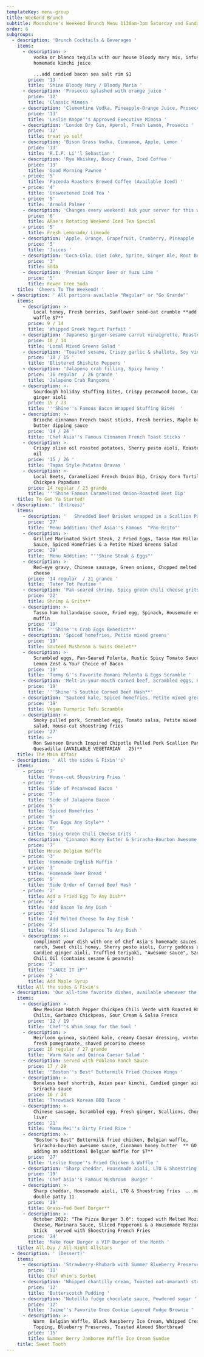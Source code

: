 ```yaml
---
templateKey: menu-group
title: Weekend Brunch
subtitle: Moonshine's Weekend Brunch Menu 1130am-3pm Saturday and Sunday
order: 6
subgroups:
  - description: 'Brunch Cocktails & Beverages '
    items:
      - description: >
          vodka or blanco tequila with our house bloody mary mix, infused with
          homemade kimchi juice 

          ...add candied bacon sea salt rim $1
        price: '13 '
        title: 'Shine Bloody Mary / Bloody Maria '
      - description: 'Prosecco splashed with orange juice '
        price: '12'
        title: 'Classic Mimosa '
      - description: 'Clementine Vodka, Pineapple-Orange Juice, Prosecco '
        price: '13'
        title: 'Leslie Knope''s Approved Executive Mimosa '
      - description: 'London Dry Gin, Aperol, Fresh Lemon, Prosecco '
        price: '12'
        title: treat yo self
      - description: 'Bison Grass Vodka, Cinnamon, Apple, Lemon '
        price: '13'
        title: 'R.I.P. Li''l Sebastian '
      - description: 'Rye Whiskey, Boozy Cream, Iced Coffee '
        price: '13'
        title: 'Good Morning Pawnee '
      - price: '5'
        title: 'Fazenda Roasters Brewed Coffee (Available Iced) '
      - price: '4'
        title: 'Unsweetened Iced Tea '
      - price: '5'
        title: 'Arnold Palmer '
      - description: 'Changes every weekend! Ask your server for this weekend''s selection '
        price: '6'
        title: ARae's Rotating Weekend Iced Tea Special
      - price: '5'
        title: Fresh Lemonade/ Limeade
      - description: 'Apple, Orange, Grapefruit, Cranberry, Pineapple '
        price: '5'
        title: 'Juices '
      - description: 'Coca-Cola, Diet Coke, Sprite, Ginger Ale, Root Beer'
        price: '3'
        title: Soda
      - description: 'Premium Ginger Beer or Yuzu Lime '
        price: '5'
        title: Fever Tree Soda
    title: 'Cheers To The Weekend! '
  - description: ' All portions available "Regular" or "Go Grande"'
    items:
      - description: >-
          Local honey, Fresh berries, Sunflower seed-oat crumble **add a belgian
          waffle $7**
        price: 9 / 14
        title: 'Whipped Greek Yogurt Parfait '
      - description: 'Japanese ginger-sesame carrot vinaigrette, Roasted kale '
        price: 10 / 14
        title: 'Local Mixed Greens Salad '
      - description: 'Toasted sesame, Crispy garlic & shallots, Soy vinaigrette '
        price: '10 / 15 '
        title: 'Blistered Shishito Peppers '
      - description: 'Jalapeno crab filling, Spicy honey '
        price: '16 regular  / 26 grande '
        title: 'Jalapeno Crab Rangoons '
      - description: >-
          Sourdough holiday stuffing bites, Crispy pecanwood bacon, Candied
          ginger aioli 
        price: 15 / 23
        title: '''Shine''s Famous Bacon Wrapped Stuffing Bites  '
      - description: >-
          Brioche cinnamon French toast sticks, Fresh berries, Maple berry
          butter dipping sauce 
        price: '14 / 24 '
        title: 'Chef Asia''s Famous Cinnamon French Toast Sticks '
      - description: >-
          Crispy olive oil roasted potatoes, Sherry pesto aioli, Roasted garlic
          oil 
        price: '15 / 26 '
        title: 'Tapas Style Patatas Bravas '
      - description: >-
          Local Beets, Caramelized French Onion Dip, Crispy Corn Tortillas,
          Chickpea Papadums
        price: 14 regular / 23 grande
        title: '''Shine Famous Caramelized Onion-Roasted Beet Dip'
    title: To Get Ya Started!
  - description: ' (Entrees)'
    items:
      - description: '   Shredded Beef Brisket wrapped in a Scallion Pancake topped with Pho Noodle Salad, Beansprouts & a Bacony Pho-Bone Broth           '
        price: '27'
        title: 'Menu Addition: Chef Asia''s Famous  "Pho-Rrito"'
      - description: >-
          Grilled Marinated Skirt Steak, 2 Fried Eggs, Tasso Ham Hollandaise
          Sauce, Spiced Homefries & a Petite Mixed Greens Salad 
        price: '29'
        title: 'Menu Addition: "''Shine Steak & Eggs"'
      - description: >-
          Red-eye gravy, Chinese sausage, Green onions, Chopped melted white
          cheese
        price: '14 regular  / 21 grande '
        title: 'Tater Tot Poutine '
      - description: 'Pan-seared shrimp, Spicy green chili cheese grits, Sherry pan sauce'
        price: '22'
        title: Shrimp & Grits**
      - description: >-
          Tasso ham hollandaise sauce, Fried egg, Spinach, Housemade english
          muffin 
        price: '19'
        title: '''Shine''s Crab Eggs Benedict**'
      - description: 'Spiced homefries, Petite mixed greens'
        price: '19'
        title: Sauteed Mushroom & Swiss Omelet**
      - description: >-
          Scrambled eggs, Pan-Seared Polenta, Rustic Spicy Tomato Sauce, Fresh
          Lemon Zest & Your Choice of Bacon 
        price: '19'
        title: 'Tommy G''s Favorite Romani Polenta & Eggs Scramble '
      - description: 'Melt-in-your-mouth corned beef, Scrambled eggs, Housemade beer bread '
        price: '19'
        title: '''Shine''s Southie Corned Beef Hash**'
      - description: 'Sauteed kale, Spiced homefries, Petite mixed greens salad'
        price: '19'
        title: Vegan Turmeric Tofu Scramble
      - description: >-
          Smoky pulled pork, Scrambled egg, Tomato salsa, Petite mixed greens
          salad, House-cut shoestring fries
        price: '27'
        title: >-
          Ron Swanson Brunch Inspired Chipotle Pulled Pork Scallion Pancake
          Quesadilla (AVAILABLE VEGETARIAN   25)**
    title: The Main Affair
  - description: ' All the sides & Fixin''s'
    items:
      - price: '7'
        title: 'House-cut Shoestring Fries '
      - price: '7'
        title: 'Side of Pecanwood Bacon '
      - price: '7'
        title: 'Side of Jalapeno Bacon '
      - price: '5'
        title: 'Spiced Homefries '
      - price: '5'
        title: 'Two Eggs Any Style** '
      - price: '6'
        title: 'Spicy Green Chili Cheese Grits '
      - description: 'Cinnamon Honey Butter & Sriracha-Bourbon Awesome Sauce '
        price: '7'
        title: House Belgian Waffle
      - price: '3'
        title: 'Homemade English Muffin '
      - price: '3'
        title: 'Homemade Beer Bread '
      - price: '9'
        title: 'Side Order of Corned Beef Hash '
      - price: '2'
        title: Add a Fried Egg To Any Dish**
      - price: '4'
        title: 'Add Bacon To Any Dish '
      - price: '2'
        title: 'Add Melted Cheese To Any Dish '
      - price: '2'
        title: 'Add Sliced Jalapenos To Any Dish '
      - description: >-
          compliment your dish with one of Chef Asia's homemade sauces : Poblano
          ranch, Sweet chili honey, Sherry pesto aioli, Curry goddess aoili,
          Candied ginger aioli, Truffled teriyaki, "Awesome sauce", Szechuan
          Chili Oil (contains sesame & peanuts) 
        price: '2'
        title: '"sAUCE IT iP"'
      - price: '2 '
        title: Add Maple Syrup
    title: All the sides & Fixin's
  - description: 'Our all-time favorite dishes, available whenever the kitchen is open!'
    items:
      - description: >-
          New Mexican Hatch Pepper Chickpea Chili Verde with Roasted Hatch
          Chilis, Garbanzo Chickpeas, Sour Cream & Salsa Fresca 
        price: '12 / 19 '
        title: 'Chef''s Whim Soup for the Soul '
      - description: >
          Heirloom quinoa, sautéed kale, creamy Caesar dressing, wonton crisps,
          fresh pomegranate, shaved pecorino cheese
        price: 16 regular / 27 grande
        title: 'Warm Kale and Quinoa Caesar Salad '
      - description: served with Poblano Ranch Sauce
        price: 17 / 29
        title: '"Boston''s Best" Buttermilk Fried Chicken Wings '
      - description: >-
          Boneless beef shortrib, Asian pear kimchi, Candied ginger aioli,
          Sriracha sauce 
        price: 16 / 24
        title: 'Throwback Korean BBQ Tacos '
      - description: >-
          Chinese sausage, Scrambled egg, Fresh ginger, Scallions, Chopped duck
          liver 
        price: '21'
        title: 'Mama Mei''s Dirty Fried Rice '
      - description: >-
          "Boston's Best" Buttermilk fried chicken, Belgian waffle,
          Sriracha-bourbon awesome sauce, Cinnamon honey butter  ** GO GRANDE by
          adding an additional Belgian Waffle for $7**
        price: '27'
        title: 'Leslie Knope''s Fried Chicken & Waffle '
      - description: 'Sharp cheddar, Housemade aioli, LTO & Shoestring fries  '
        price: '19'
        title: 'Chef Asia''s Famous Mushroom  Burger '
      - description: >-
          Sharp cheddar, Housemade aioli, LTO & Shoestring fries  ...make it a
          double patty 11 
        price: '19'
        title: Grass-fed Beef Burger**
      - description: >-
          October 2022: "The Pizza Burger 3.0": topped with Melted Mozzarella
          Cheese, Marinara Sauce, Sliced Pepperoni & a Housemade Mozzarella
          Stick   served with Shoestring French Fries  
        price: '24'
        title: 'Make Your Burger a VIP Burger of the Month '
    title: All-Day / All-Night Allstars
  - description: ' (Dessert)'
    items:
      - description: 'Strawberry-Rhubarb with Summer Blueberry Preserves '
        price: '11'
        title: Chef Whim's Sorbet
      - description: 'Whipped chantilly cream, Toasted oat-amaranth streusel '
        price: '12'
        title: 'Butterscotch Pudding '
      - description: 'Nutellla fudge chocolate sauce, Powdered sugar '
        price: '12'
        title: 'Jaime''s Favorite Oreo Cookie Layered Fudge Brownie '
      - description: >-
          Warm  Belgian Waffle, Black Raspberry Ice Cream, Whipped Cream Cheese
          Topping, Blueberry Preserves, Toasted Almond Shortbread 
        price: '15'
        title: Summer Berry Jamboree Waffle Ice Cream Sundae
    title: Sweet Tooth
---
```


